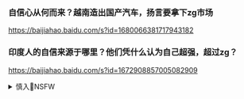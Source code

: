### 自信心从何而来？越南造出国产汽车，扬言要拿下zg市场
https://baijiahao.baidu.com/s?id=1680066381717943182

### 印度人的自信来源于哪里？他们凭什么认为自己超强，超过zg？
https://baijiahao.baidu.com/s?id=1672908857005082909

<details><summary>慎入🔞NSFW</summary>

Not Safe For Work
![](https://upload.wikimedia.org/wikipedia/commons/thumb/d/d3/Biohazard_Symbol_Specification.png/210px-Biohazard_Symbol_Specification.png)

<details><summary><b>风险自理Use At Your Own Risk🈲</summary>

### 不确定的世界，zg的确定性从何而来？
http://news.cctv.com/2020/11/15/ARTIcsilhP9TfyFKmMl1opv3201115.shtml

### 论睁了眼看
https://baike.baidu.com/item/论睁了眼看

zg人的不敢正视各方面，用瞒和骗，造出奇妙的逃路来，而自以为正路。在这路上，就证明著gm性的怯弱，懒惰，而又巧滑。一天一天的满足着，即一天一天的堕落着，但却又觉得日见其光荣。

</details>
</details>

